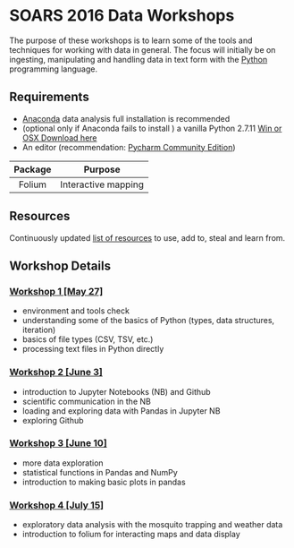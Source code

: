 # SOARS 2016 Data Workshops

The purpose of these workshops is to learn some of the tools and techniques for working with data in general.  The focus will initially be on ingesting, manipulating and handling data in text form with the [Python](http://www.python.org) programming language.

## Requirements
* [Anaconda](https://www.continuum.io/downloads) data analysis full installation is recommended
* (optional only if Anaconda fails to install ) a vanilla Python 2.7.11 [Win or OSX Download here](https://www.python.org/downloads/release/python-2711/)
* An editor (recommendation: [Pycharm Community Edition](https://www.jetbrains.com/pycharm/download))

| Package | Purpose |
|:-------:|---------|
| Folium  | Interactive mapping |


## Resources
Continuously updated [list of resources](./workshop/resources) to use, add to, steal and learn from.

## Workshop Details

### [Workshop 1 [May 27]](./workshop/1)
* environment and tools check
* understanding some of the basics of Python (types, data structures, iteration)
* basics of file types (CSV, TSV, etc.)
* processing text files in Python directly

### [Workshop 2 [June 3]](./workshop/2)
* introduction to Jupyter Notebooks (NB) and Github
* scientific communication in the NB
* loading and exploring data with Pandas in Jupyter NB
* exploring Github

### [Workshop 3 [June 10]](./workshop/3)
* more data exploration
* statistical functions in Pandas and NumPy
* introduction to making basic plots in pandas

### [Workshop 4 [July 15]](./workshop/4)
* exploratory data analysis with the mosquito trapping and weather data
* introduction to folium for interacting maps and data display
